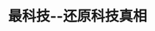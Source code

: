 ---
description: 界面简洁，可以离线阅读，内容也不错。不知道是不是原创。
layout: post
results:
- primaryGenreName: News
  version: '2.0'
  trackViewUrl: https://itunes.apple.com/cn/app/zui-ke-ji-hai-yuan-ke-ji-zhen/id650708381?mt=8&uo=4
  artworkUrl100: http://a532.phobos.apple.com/us/r1000/033/Purple4/v4/b8/0b/a8/b80ba8c8-9789-21ae-3e78-90c67b45ac2a/mzl.axeqzkxb.png
  artworkUrl60: http://a1113.phobos.apple.com/us/r1000/018/Purple4/v4/ba/1b/ac/ba1bace8-1fd6-6956-f0e2-305fd16f6131/Icon.png
  userRatingCountForCurrentVersion: 2
  sellerName: Truman Lam
  supportedDevices:
  - iPhone-3GS
  - iPhone4S
  - iPhone5
  - iPodTouchFifthGen
  - iPadThirdGen
  - iPad23G
  - iPadWifi
  - iPadMini4G
  - iPodTouchThirdGen
  - iPadFourthGen
  - iPad2Wifi
  - iPadMini
  - iPadFourthGen4G
  - iPhone4
  - iPadThirdGen4G
  - iPad3G
  - iPodTouchourthGen
  genres:
  - 新闻
  - 社交
  trackName: 最科技--还原科技真相
  description: '关注互联网前端科技的发布、创新网站的展示、前沿应用的推介等活动，旨在展播互联网科技发展、推动互联网应用创新。

    发现科技价值、深度还原科技事实真相，最科技把内容带到移动终端，与您求同存异！


    1.最科技资讯全文实时阅读，离线阅读。


    2.按照时间和文章热度只能排序。


    3.自由切换栏目。


    4.自由调节屏幕亮度与字体大小。


    5.点击喜欢按钮，分享您的态度。


    6.强大的分享与评论功能，支持各大社交网站的分享与评论。


    7.支持离线阅读。'
  price: 0
  trackId: 650708381
  releaseDate: '2013-06-18T08:51:11Z'
  screenshotUrls:
  - http://a1.mzstatic.com/us/r1000/019/Purple/v4/ec/3c/be/ec3cbe61-f5c0-659e-41d8-fe55c3f033b3/mzl.tqeqqpwy.1136x1136-75.jpg
  - http://a4.mzstatic.com/us/r1000/027/Purple2/v4/aa/35/96/aa3596f7-4aa5-c77b-428b-ad25323736bb/mzl.djmkkqwv.1136x1136-75.jpg
  - http://a1.mzstatic.com/us/r1000/013/Purple2/v4/d1/ef/82/d1ef827c-75a1-9523-e263-90e802d5675b/mzl.mjyiqhvb.1136x1136-75.jpg
  - http://a4.mzstatic.com/us/r1000/017/Purple/v4/f4/6d/63/f46d63fb-99d4-07db-0d91-d2267bcfa332/mzl.dqhtnuft.1136x1136-75.jpg
  - http://a2.mzstatic.com/us/r1000/058/Purple2/v4/7b/b9/35/7bb935a3-5def-9a41-1ea9-10bf7e545338/mzl.krbfjmcu.1136x1136-75.jpg
  artistViewUrl: https://itunes.apple.com/cn/artist/truman-lam/id638173723?uo=4
  primaryGenreId: 6009
  averageUserRatingForCurrentVersion: 5
  kind: software
  fileSizeBytes: '9690680'
  bundleId: com.wumii.apps.zuitech
  releaseNotes: 修复了若干问题
  trackContentRating: 4+
  artistName: Truman Lam
  trackCensoredName: 最科技--还原科技真相
  isGameCenterEnabled: false
  contentAdvisoryRating: 4+
  languageCodesISO2A:
  - EN
  features: &a []
  wrapperType: software
  artworkUrl512: http://a532.phobos.apple.com/us/r1000/033/Purple4/v4/b8/0b/a8/b80ba8c8-9789-21ae-3e78-90c67b45ac2a/mzl.axeqzkxb.png
  formattedPrice: 免费
  artistId: 638173723
  genreIds:
  - '6009'
  - '6005'
  currency: CNY
  ipadScreenshotUrls: *a
category: 新闻
tags: tag1
resultCount: 1
title: 最科技--还原科技真相

---